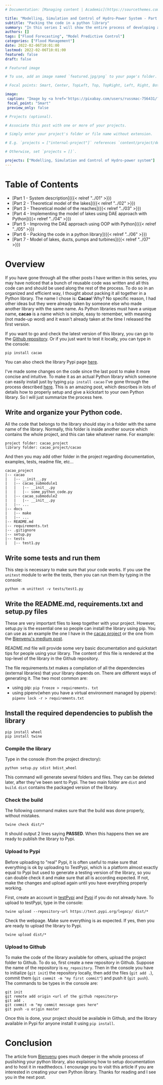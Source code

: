 ```yaml
---
# Documentation: [Managing content | Academic](https://sourcethemes.com/academic/docs/managing-content/)

title: "Modelling, Simulation and Control of Hydro-Power System - Part 6"
subtitle: "Packing the code in a python library"
summary: "In this series I will show the entire process of developing a model, performing simulations and the use of different control techniques for decision support in flood management systems."
authors: []
tags: ["Flood Forecasting", "Model Predictive Control"]
categories: ["Flood Management"]
date: 2022-02-06T10:01:00
lastmod: 2022-02-06T10:01:00
featured: false
draft: false

# Featured image

# To use, add an image named `featured.jpg/png` to your page's folder.

# Focal points: Smart, Center, TopLeft, Top, TopRight, Left, Right, BottomLeft, Bottom, BottomRight.

image:
 caption: "Image by <a href='https://pixabay.com/users/russmac-756431/?utm_source=link-attribution&amp;utm_medium=referral&amp;utm_campaign=image&amp;utm_content=929406'>Russ McElroy</a> from <a href='https://pixabay.com/?utm_source=link-attribution&amp;utm_medium=referral&amp;utm_campaign=image&amp;utm_content=929406'>Pixabay</a>"
 focal_point: "Smart"
 preview_only: false

# Projects (optional).

# Associate this post with one or more of your projects.

# Simply enter your project's folder or file name without extension.

# E.g. `projects = ["internal-project"]` references `content/project/deep-learning/index.md`.

# Otherwise, set `projects = []`.

projects: ["Modelling, Simulation and Control of Hydro-power system"]
---
```

# Table of Contents

+ [Part 1 - System description]({{<  relref "../01"  >}})
+ [Part 2 - Theoretical model of the lakes]({{<  relref "../02"  >}})
+ [Part 3 - Theoretical model of the reaches]({{<  relref "../03"  >}})
+ [Part 4 - Implementing the model of lakes using DAE approach with Python]({{<  relref "../04"  >}})
+ [Part 5 - Improving the DAE approach using OOP with Python]({{<  relref "../05"  >}})
+ [Part 6 - Packing the code in a python library]({{<  relref "../06"  >}})
+ [Part 7 - Model of lakes, ducts, pumps and turbines]({{<  relref "../07"  >}})

# Overview

If you have gone through all the other posts I have written in this series, you may have noticed that a bunch of reusable code was written and all this code can and should be used along the rest of the process. To do so in an organized and efficient way, I thought about packing it all together in a Python library. The name I chose is: **Cacao**! Why? No specific reason, I had other ideas but they were already taken by someone else who made another library with the same name. As Python libraries must have a unique name, **cacao** is a name which is simple, easy to remember, with meaning (not made-up word) and it wasn't already taken at the time I released the first version.

If you want to go and check the latest version of this library, you can go to the [Github repository](https://github.com/euanrussano/cacao). Or if you just want to test it locally, you can type in the console:

```
pip install cacao
```
You can also check the library Pypi page [here](https://pypi.org/project/cacao/).

I've made some changes on the code since the last post to make it more concise and intuitive. To make it as an actual Python library which someone can easily install just by typing `pip install cacao` I've gone through the process described [here](https://towardsdatascience.com/deep-dive-create-and-publish-your-first-python-library-f7f618719e14). This is an amazing post, which describes in lots of details how to properly setup and give a kickstart to your own Python library. So I will just summarize the process here.

## Write and organize your Python code.

All the code that belongs to the library should stay in a folder with the same name of the library. Normally, this folder is inside another source which contains the whole project, and this can take whatever name. For example:

```
project folder: cacao_project
library folder: cacao_project/cacao
```
And then you may add other folder in the project regarding documentation, examples, tests, readme file, etc...

```
cacao_project
|-- cacao
|   |-- __init__.py
|   |-- cacao_submodule1
|   |   |-- __init__.py
|   |   |-- some_python_code.py
|   |-- cacao_submodule2
|   |   |-- __init__.py
|   |-- ...
|-- docs
|   |-- make
|   |-- ...
|-- README.md
|-- requirements.txt
|-- .gitignore
|-- setup.py
|-- tests
|   |-- test1.py
```

## Write some tests and run them

This step is necessary to make sure that your code works. If you use the `unitest` module to write the tests, then you can run them by typing in the console:

```
python -m unittest -v tests/test1.py
```

## Write the README.md, requirements.txt and setup.py files

These are very important files to keep together with your project. However, setup.py is the essential one so people can install the library using pip. You can use as an example the one I have in the [cacao project](https://github.com/euanrussano/cacao) or the one from the [Bienvenu's medium post](https://towardsdatascience.com/deep-dive-create-and-publish-your-first-python-library-f7f618719e14).

README.md file will provide some very basic documentation and quickstart tips for people using your library. The content of this file is rendered at the top-level of the library in the Github repository.

The file requirements.txt makes a compilation of all the dependencies (external libraries) that your library depends on. There are different ways of generating it. The two most common are:
+ using pip: `pip freeze > requirements. txt`
+ using pipenv(when you have a virtual environment managed by pipenv): `pipenv lock -r > requirements.txt`

## Install the required dependencies to publish the library

```
pip install wheel
pip install twine
```

### Compile the library

Type in the console (from the project directory):

```
python setup.py sdist bdist_wheel
```

This command will generate several folders and files. They can be deleted later, after they've been sent to Pypi. The two main folder are `dist` and `build`. `dist` contains the packaged version of the library.

### Check the build

The following command makes sure that the build was done properly, without mistakes.

```
twine check dist/*
```

It should output 2 lines saying **PASSED**. When this happens then we are ready to publish the library to Pypi.

### Upload to Pypi

Before uploading to "real" Pypi, it is often useful to make sure that everything is ok by uploading to TestPypi, which is a platform almost exactly equal to Pypi but used to generate a testing version of the library, so you can double check it and make sure that all is according expected. If not, make the changes and upload again until you have everything properly working.

First, create an account in [testPypi](https://test.pypi.org/) and [Pypi](https://pypi.org/) if you do not already have.
To upload to testPypi, type in the console:

```
twine upload --repository-url https://test.pypi.org/legacy/ dist/*
```

Check the webpage. Make sure everything is as expected. If yes, then you are ready to upload the library to Pypi.

```
twine upload dist/*
```

### Upload to Github

To make the code of the library available for others, upload the project folder to Github. To do so, first create a new repository in Github. Suppose the name of the repository is `my_repository`. Then in the console you have to initialize (`git init`) the repository locally, then add the files (`git add .`), commit them (`git commit -m "my first commit"`) and push it (`git push`). The commands to be types in the console are:

```
git init
git remote add origin <url of the github repository>
git add .
git commit -m "my commit message goes here"
git push -u origin master
```

Once this is done, your project should be available in Github, and the library available in Pypi for anyone install it using `pip install`. 

# Conclusion

The article from [Bienvenu](https://towardsdatascience.com/deep-dive-create-and-publish-your-first-python-library-f7f618719e14) goes much deeper in the whole process of puslishing your python library, also explaining how to setup documentation and to host it in readthedocs. I encourage you to visit this article if you are interested in creating your own Python library. Thanks for reading and I see you in the next post.

